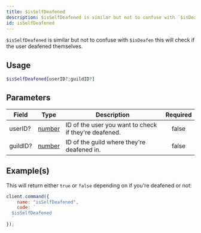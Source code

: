 ```yaml
---
title: $isSelfDeafened
description: $isSelfDeafened is similar but not to confuse with `$isDeafen` this will check if the user deafened themselves.
id: isSelfDeafened
---
```


`$isSelfDeafened` is similar but not to confuse with `$isDeafen` this will check if the user deafened themselves.

## Usage

```php
$isSelfDeafened[userID?;guildID?]
```

## Parameters

| Field    | Type                                                                                              | Description                                           | Required |
| -------- | ------------------------------------------------------------------------------------------------- | ----------------------------------------------------- | :------: |
| userID?  | [number](https://developer.mozilla.org/en-US/docs/Web/JavaScript/Reference/Global_Objects/Number) | ID of the user you want to check if they're deafened. |  false   |
| guildID? | [number](https://developer.mozilla.org/en-US/docs/Web/JavaScript/Reference/Global_Objects/Number) | ID of the guild where they're deafened in.            |  false   |

## Example(s)

This will return either `true` or `false` depending on if you're deafened or not:

```javascript
client.command({
    name: "isSelfDeafened",
    code: `
  $isSelfDeafened
  `
});
```
